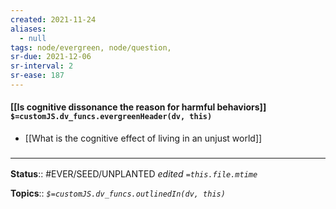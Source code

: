 ```yaml
---
created: 2021-11-24 
aliases:
  - null
tags: node/evergreen, node/question, 
sr-due: 2021-12-06
sr-interval: 2
sr-ease: 187
---
```


#### [[Is cognitive dissonance the reason for harmful behaviors]] `$=customJS.dv_funcs.evergreenHeader(dv, this)`

- [[What is the cognitive effect of living in an unjust world]]

### <hr class="footnote"/>

**Status**:: #EVER/SEED/UNPLANTED
*edited `=this.file.mtime`*

**Topics**::
*`$=customJS.dv_funcs.outlinedIn(dv, this)`*
